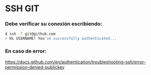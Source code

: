 # SSH GIT

### Debe verificar su conexión escribiendo:
```bash
$ ssh -T git@github.com
> Hi USERNAME! You've successfully authenticated...
```

### En caso de error:
<https://docs.github.com/en/authentication/troubleshooting-ssh/error-permission-denied-publickey>